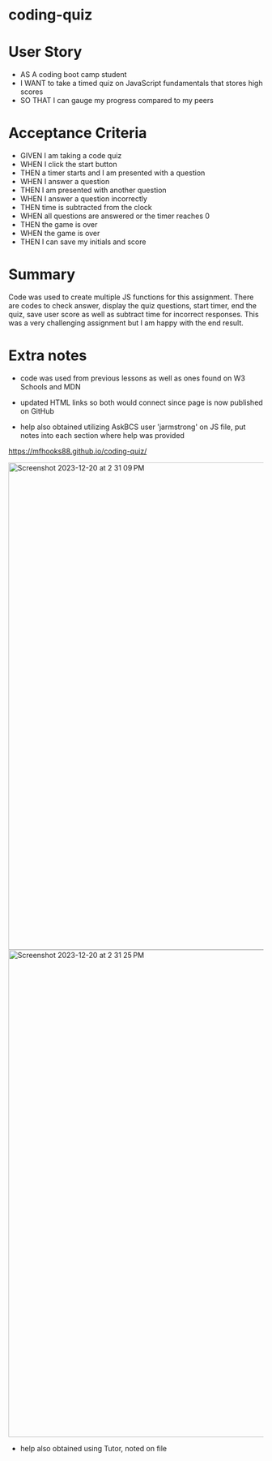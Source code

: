 # coding-quiz

# User Story

* AS A coding boot camp student
* I WANT to take a timed quiz on JavaScript fundamentals that stores high scores
* SO THAT I can gauge my progress compared to my peers

# Acceptance Criteria

* GIVEN I am taking a code quiz
* WHEN I click the start button
* THEN a timer starts and I am presented with a question
* WHEN I answer a question
* THEN I am presented with another question
* WHEN I answer a question incorrectly
* THEN time is subtracted from the clock
* WHEN all questions are answered or the timer reaches 0
* THEN the game is over
* WHEN the game is over
* THEN I can save my initials and score

# Summary

Code was used to create multiple JS functions for this assignment. There are codes to check answer, display the quiz questions, start timer, end the quiz, save user score as well as subtract time for incorrect responses. This was a very challenging assignment but I am happy with the end result.

# Extra notes

* code was used from previous lessons as well as ones found on W3 Schools and MDN

* updated HTML links so both would connect since page is now published on GitHub

* help also obtained utilizing AskBCS user 'jarmstrong' on JS file, put notes into each section where help was provided

https://mfhooks88.github.io/coding-quiz/

<img width="961" alt="Screenshot 2023-12-20 at 2 31 09 PM" src="https://github.com/mfhooks88/coding-quiz/assets/152635274/f17e1938-ebf0-48ae-a4a0-136106c0d50d">

<img width="961" alt="Screenshot 2023-12-20 at 2 31 25 PM" src="https://github.com/mfhooks88/coding-quiz/assets/152635274/05a6d701-a703-4b36-b955-70c27aa07edd">

* help also obtained using Tutor, noted on file
